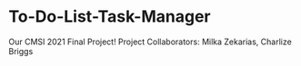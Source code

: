 # To-Do-List-Task-Manager
Our CMSI 2021 Final Project!
Project Collaborators: Milka Zekarias, Charlize Briggs
